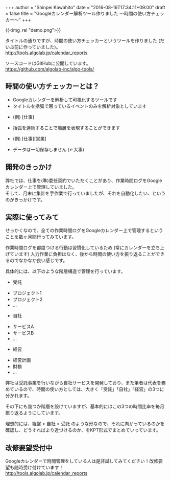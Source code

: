 +++
author = "Shinpei Kawahito"
date = "2016-08-16T17:34:11+09:00"
draft = false
title = "Googleカレンダー解析ツール作りました 〜時間の使い方チェッカー〜"
+++

{{<img_rel "demo.png">}}

タイトルの通りですが、時間の使い方チェッカーというツールを作りました (だいぶ前に作っていました)。  
http://tools.algolab.jp/calendar_reports

ソースコードはGitHubに公開しています。  
https://github.com/algolab-inc/algo-tools/

## 時間の使い方チェッカーとは？
* Googleカレンダーを解析して可視化するツールです
* タイトルを括弧で囲っているイベントのみを解析対象としています
 - (例) [仕事]
* 括弧を連続することで階層を表現することができます
 - (例) [仕事][営業]
* データは一切保存しません (&larr;大事)

## 開発のきっかけ
弊社では、仕事を(準)委任契約でいただくことがあり、作業時間ログをGoogleカレンダー上で管理していました。  
そして、月末に集計を手作業で行っていましたが、それを自動化したい、というのがきっかけです。  

## 実際に使ってみて
せっかくなので、全ての作業時間ログをGoogleカレンダー上で管理するということを数ヶ月間行ってみています。

作業時間ログを都度つける行動は習慣化しているため (常にカレンダーを立ち上げています) 入力作業に負担はなく、後から時間の使い方を振り返ることができるのでなかなか良い感じです。

具体的には、以下のような階層構造で管理を行っています。

* 受託
 - プロジェクト1
 - プロジェクト2
 - ...
* 自社
 - サービスA
 - サービスB
 - ...
* 経営
 - 経営計画
 - 財務
 - ...

弊社は受託事業を行いながら自社サービスを開発しており、また筆者は代表を務めているので、時間の使い方としては、大きく「受託」「自社」「経営」の3つに分かれます。  

その下にも幾つか階層を設けていますが、基本的にはこの3つの時間比率を毎月振り返るようにしています。

理想的には、経営 > 自社 > 受託 のような形なので、それに向かっているのかを確認し、どうすればより近づけるのか、をKPT形式でまとめていっています。  

## 改修要望受付中
Googleカレンダーで時間管理をしている人は是非試してみてください！改修要望も随時受け付けています！  
http://tools.algolab.jp/calendar_reports
